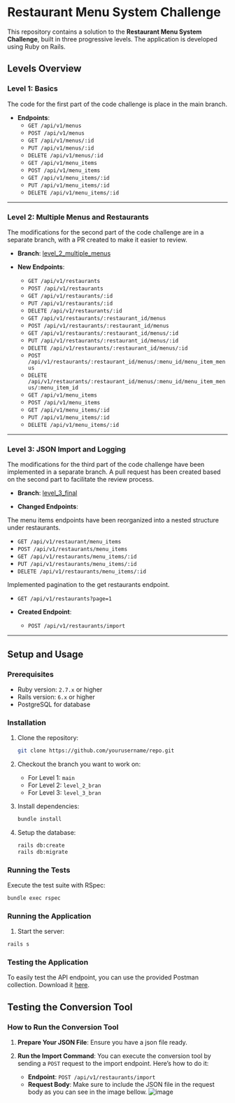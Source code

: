# Restaurant Menu System Challenge

This repository contains a solution to the **Restaurant Menu System Challenge**, built in three progressive levels.
The application is developed using Ruby on Rails.

## Levels Overview

### Level 1: Basics

The code for the first part of the code challenge is place in the main branch.

- **Endpoints**:
  - `GET /api/v1/menus`
  - `POST /api/v1/menus`
  - `GET /api/v1/menus/:id`
  - `PUT /api/v1/menus/:id`
  - `DELETE /api/v1/menus/:id`
  - `GET /api/v1/menu_items`
  - `POST /api/v1/menu_items`
  - `GET /api/v1/menu_items/:id`
  - `PUT /api/v1/menu_items/:id`
  - `DELETE /api/v1/menu_items/:id`
---

### Level 2: Multiple Menus and Restaurants

The modifications for the second part of the code challenge are in a separate branch, with a PR created to make it easier to review.
- **Branch**: [level_2_multiple_menus](https://github.com/Ricardovcn/resturants-api/pull/1)

- **New Endpoints**:
  - `GET /api/v1/restaurants`
  - `POST /api/v1/restaurants`
  - `GET /api/v1/restaurants/:id`
  - `PUT /api/v1/restaurants/:id`
  - `DELETE /api/v1/restaurants/:id`
  - `GET /api/v1/restaurants/:restaurant_id/menus`
  - `POST /api/v1/restaurants/:restaurant_id/menus`
  - `GET /api/v1/restaurants/:restaurant_id/menus/:id`
  - `PUT /api/v1/restaurants/:restaurant_id/menus/:id`
  - `DELETE /api/v1/restaurants/:restaurant_id/menus/:id`
  - `POST /api/v1/restaurants/:restaurant_id/menus/:menu_id/menu_item_menus`
  - `DELETE /api/v1/restaurants/:restaurant_id/menus/:menu_id/menu_item_menus/:menu_item_id`
  - `GET /api/v1/menu_items`
  - `POST /api/v1/menu_items`
  - `GET /api/v1/menu_items/:id`
  - `PUT /api/v1/menu_items/:id`
  - `DELETE /api/v1/menu_items/:id`
---

### Level 3: JSON Import and Logging

The modifications for the third part of the code challenge have been implemented in a separate branch. 
A pull request has been created based on the second part to facilitate the review process.
- **Branch**: [level_3_final](https://github.com/Ricardovcn/resturants-api/pull/2)

- **Changed Endpoints**: 

The menu items endpoints have been reorganized into a nested structure under restaurants.
  - `GET /api/v1/restaurant/menu_items`
  - `POST /api/v1/restaurants/menu_items`
  - `GET /api/v1/restaurants/menu_items/:id`
  - `PUT /api/v1/restaurants/menu_items/:id`
  - `DELETE /api/v1/restaurants/menu_items/:id`

Implemented pagination to the get restaurants endpoint.
  - `GET /api/v1/restaurants?page=1`

- **Created Endpoint**:
  - `POST /api/v1/restaurants/import`
---

## Setup and Usage

### Prerequisites
- Ruby version: `2.7.x` or higher
- Rails version: `6.x` or higher
- PostgreSQL for database

### Installation

1. Clone the repository:
   ```bash
   git clone https://github.com/yourusername/repo.git
3. Checkout the branch you want to work on:
   - For Level 1: `main`
   - For Level 2: `level_2_bran`
   - For Level 3: `level_3_bran`
   
3. Install dependencies:
   ```bash
   bundle install
   ```

4. Setup the database:
   ```bash
   rails db:create
   rails db:migrate
   ```

### Running the Tests
Execute the test suite with RSpec:
   ```bash
   bundle exec rspec
   ```
### Running the Application
1. Start the server:
  ```bash
  rails s
  ```
### Testing the Application
To easily test the API endpoint, you can use the provided Postman collection. Download it [here](./Restaurants.postman_collection.json).

## Testing the Conversion Tool

### How to Run the Conversion Tool

1. **Prepare Your JSON File**: Ensure you have a json file ready.

2. **Run the Import Command**: You can execute the conversion tool by sending a `POST` request to the import endpoint. 
    Here’s how to do it:
   
   - **Endpoint**: `POST /api/v1/restaurants/import`
   - **Request Body**: Make sure to include the JSON file in the request body as you can see in the image bellow.
![image](https://github.com/user-attachments/assets/22901b12-a535-4836-b2cf-de670b8d24a6)




